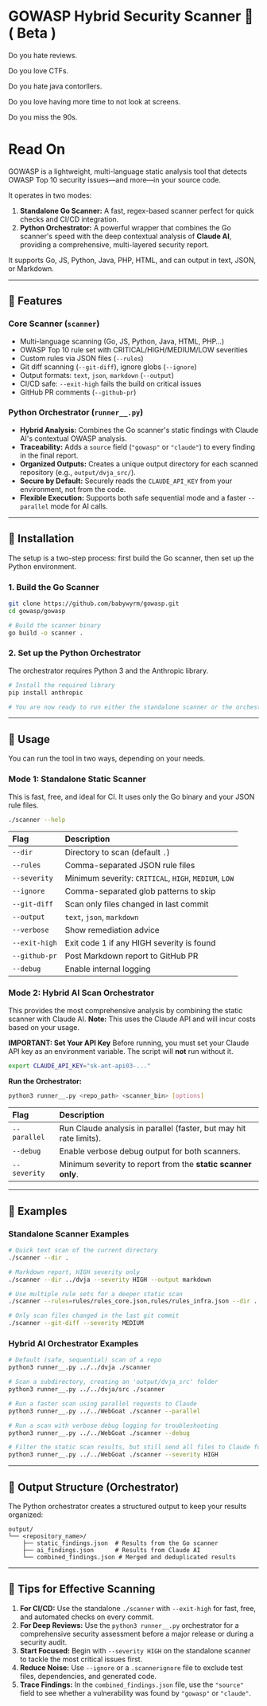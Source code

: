 # GOWASP Hybrid Security Scanner 🎉  ( Beta )

Do you hate reviews.

Do you love CTFs.

Do you hate java contorllers.

Do you love having more time to not look at screens.

Do you miss the 90s.

# Read On 

GOWASP is a lightweight, multi-language static analysis tool that detects OWASP Top 10 security issues—and more—in your source code. 

It operates in two modes:

1.  **Standalone Go Scanner:** A fast, regex-based scanner perfect for quick checks and CI/CD integration.
2.  **Python Orchestrator:** A powerful wrapper that combines the Go scanner's speed with the deep contextual analysis of **Claude AI**, providing a comprehensive, multi-layered security report.

It supports Go, JS, Python, Java, PHP, HTML, and can output in text, JSON, or Markdown.

---

## 🚀 Features

### Core Scanner (`scanner`)

-   Multi-language scanning (Go, JS, Python, Java, HTML, PHP…)
-   OWASP Top 10 rule set with CRITICAL/HIGH/MEDIUM/LOW severities
-   Custom rules via JSON files (`--rules`)
-   Git diff scanning (`--git-diff`), ignore globs (`--ignore`)
-   Output formats: `text`, `json`, `markdown` (`--output`)
-   CI/CD safe: `--exit-high` fails the build on critical issues
-   GitHub PR comments (`--github-pr`)

### Python Orchestrator (`runner__.py`)

-   **Hybrid Analysis:** Combines the Go scanner's static findings with Claude AI's contextual OWASP analysis.
-   **Traceability:** Adds a `source` field (`"gowasp"` or `"claude"`) to every finding in the final report.
-   **Organized Outputs:** Creates a unique output directory for each scanned repository (e.g., `output/dvja_src/`).
-   **Secure by Default:** Securely reads the `CLAUDE_API_KEY` from your environment, not from the code.
-   **Flexible Execution:** Supports both safe sequential mode and a faster `--parallel` mode for AI calls.

---

## 🔧 Installation

The setup is a two-step process: first build the Go scanner, then set up the Python environment.

### 1. Build the Go Scanner

```bash
git clone https://github.com/babywyrm/gowasp.git
cd gowasp/gowasp

# Build the scanner binary
go build -o scanner .
```

### 2. Set up the Python Orchestrator

The orchestrator requires Python 3 and the Anthropic library.

```bash
# Install the required library
pip install anthropic

# You are now ready to run either the standalone scanner or the orchestrator
```

---

## 📖 Usage

You can run the tool in two ways, depending on your needs.

### Mode 1: Standalone Static Scanner

This is fast, free, and ideal for CI. It uses only the Go binary and your JSON rule files.

```bash
./scanner --help
```

| Flag | Description |
| :--- | :--- |
| `--dir` | Directory to scan (default `.`) |
| `--rules` | Comma-separated JSON rule files |
| `--severity` | Minimum severity: `CRITICAL`, `HIGH`, `MEDIUM`, `LOW` |
| `--ignore` | Comma-separated glob patterns to skip |
| `--git-diff` | Scan only files changed in last commit |
| `--output` | `text`, `json`, `markdown` |
| `--verbose` | Show remediation advice |
| `--exit-high`| Exit code 1 if any HIGH severity is found |
| `--github-pr`| Post Markdown report to GitHub PR |
| `--debug` | Enable internal logging |

### Mode 2: Hybrid AI Scan Orchestrator

This provides the most comprehensive analysis by combining the static scanner with Claude AI. **Note:** This uses the Claude API and will incur costs based on your usage.

**IMPORTANT: Set Your API Key**
Before running, you must set your Claude API key as an environment variable. The script will **not** run without it.

```bash
export CLAUDE_API_KEY="sk-ant-api03-..."
```

**Run the Orchestrator:**

```bash
python3 runner__.py <repo_path> <scanner_bin> [options]
```

| Flag | Description |
| :--- | :--- |
| `--parallel` | Run Claude analysis in parallel (faster, but may hit rate limits). |
| `--debug` | Enable verbose debug output for both scanners. |
| `--severity` | Minimum severity to report from the **static scanner only**. |

---

## 🎯 Examples

### Standalone Scanner Examples

```bash
# Quick text scan of the current directory
./scanner --dir .

# Markdown report, HIGH severity only
./scanner --dir ../dvja --severity HIGH --output markdown

# Use multiple rule sets for a deeper static scan
./scanner --rules=rules/rules_core.json,rules/rules_infra.json --dir .

# Only scan files changed in the last git commit
./scanner --git-diff --severity MEDIUM
```

### Hybrid AI Orchestrator Examples

```bash
# Default (safe, sequential) scan of a repo
python3 runner__.py ../../dvja ./scanner

# Scan a subdirectory, creating an 'output/dvja_src' folder
python3 runner__.py ../../dvja/src ./scanner

# Run a faster scan using parallel requests to Claude
python3 runner__.py ../../WebGoat ./scanner --parallel

# Run a scan with verbose debug logging for troubleshooting
python3 runner__.py ../../WebGoat ./scanner --debug

# Filter the static scan results, but still send all files to Claude for full analysis
python3 runner__.py ../../WebGoat ./scanner --severity HIGH
```

---

## 📁 Output Structure (Orchestrator)

The Python orchestrator creates a structured output to keep your results organized:

```
output/
└── <repository_name>/
    ├── static_findings.json  # Results from the Go scanner
    ├── ai_findings.json      # Results from Claude AI
    └── combined_findings.json # Merged and deduplicated results
```

---

## 🎉 Tips for Effective Scanning

1.  **For CI/CD:** Use the standalone `./scanner` with `--exit-high` for fast, free, and automated checks on every commit.
2.  **For Deep Reviews:** Use the `python3 runner__.py` orchestrator for a comprehensive security assessment before a major release or during a security audit.
3.  **Start Focused:** Begin with `--severity HIGH` on the standalone scanner to tackle the most critical issues first.
4.  **Reduce Noise:** Use `--ignore` or a `.scannerignore` file to exclude test files, dependencies, and generated code.
5.  **Trace Findings:** In the `combined_findings.json` file, use the `"source"` field to see whether a vulnerability was found by `"gowasp"` or `"claude"`.


##
##
